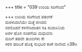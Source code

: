 +++
title = "039 ಉರಿಯ ಸರಿಗೇರಿದ"

+++
ಉರಿಯ ಸರಿಗೇರಿದ ಪತಂಗಕೆ  
ಮರಳುದಲೆಯೇ ಮತ್ತೆ ರಣದಲಿ  
ನರನೊಡನೆ ಕಳನೇರಿದಾತನ ಸತಿ ಸುವಾಸಿನಿಯೆ  
ಅರಳ ಹೊಸ ಸಂಪಗೆಯ ಮಧುವನು  
ಮರಿಗೆ ತಹವೇ ತುಂಬಿಗಳು ಕೇ  
ಳರಸ ಹರಿಬಕೆ ಹೊಕ್ಕ ಸುಭಟರ ಕಾಣೆ ನಾನೆಂದ      ॥39॥